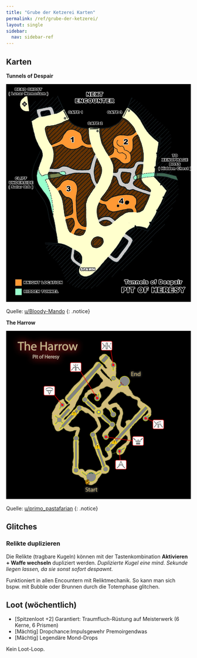 ```yaml
---
title: "Grube der Ketzerei Karten"
permalink: /ref/grube-der-ketzerei/
layout: single
sidebar:
  nav: sidebar-ref
---
```


## Karten


**Tunnels of Despair**

![Karte der Grube der Ketzerei - Encounter Tunnels of Despair](/media/poh-despair.jpg)

Quelle: [u/Bloody-Mando](https://www.reddit.com/r/DestinyTheGame/comments/dpml1e/tunnels_of_despair_map_pit_of_heresy/?utm_medium=android_app&utm_source=share)
{: .notice}


**The Harrow**

![Karte der Grube der Ketzerei - Encounter The Harrow](/media/poh-harrow.png)

Quelle: [u/primo_pastafarian](https://www.reddit.com/r/DestinyTheGame/comments/dpkc4c/here_is_a_map_i_made_of_the_the_harrow_encounter/)
{: .notice}

## Glitches

### Relikte duplizieren

Die Relikte (tragbare Kugeln) können mit der Tastenkombination **Aktivieren + Waffe wechseln** dupliziert werden. *Duplizierte Kugel eine mind. Sekunde liegen lassen, da sie sonst sofort despawnt.*

Funktioniert in allen Encountern mit Reliktmechanik. So kann man sich bspw. mit Bubble oder Brunnen durch die Totemphase glitchen.

## Loot (wöchentlich)

- [Spitzenloot +2] Garantiert: Traumfluch-Rüstung auf Meisterwerk (6 Kerne, 6 Prismen)
- [Mächtig] Dropchance:Impulsgewehr Premoirgendwas
- [Mächtig] Legendäre Mond-Drops

Kein Loot-Loop.